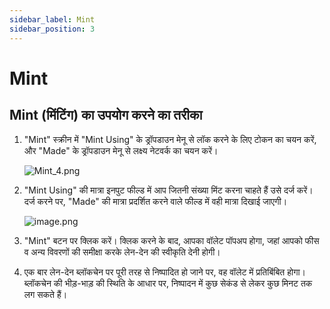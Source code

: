 ```yaml
---
sidebar_label: Mint
sidebar_position: 3
---
```


# Mint

## Mint (मिंटिंग) का उपयोग करने का तरीका

1. "Mint" स्क्रीन में "Mint Using" के ड्रॉपडाउन मेनू से लॉक करने के लिए टोकन का चयन करें, और "Made" के ड्रॉपडाउन मेनू से लक्ष्य नेटवर्क का चयन करें।
    
    ![Mint_4.png](/img/docs/Mint_2.png)
    
2. "Mint Using" की मात्रा इनपुट फील्ड में आप जितनी संख्या मिंट करना चाहते हैं उसे दर्ज करें। दर्ज करने पर, "Made" की मात्रा प्रदर्शित करने वाले फील्ड में वही मात्रा दिखाई जाएगी।
    
    ![image.png](/img/docs/Mint_3.png)
    
3. "Mint" बटन पर क्लिक करें। क्लिक करने के बाद, आपका वॉलेट पॉपअप होगा, जहां आपको फीस व अन्य विवरणों की समीक्षा करके लेन-देन की स्वीकृति देनी होगी।
4. एक बार लेन-देन ब्लॉकचेन पर पूरी तरह से निष्पादित हो जाने पर, वह वॉलेट में प्रतिबिंबित होगा। ब्लॉकचेन की भीड़-भाड़ की स्थिति के आधार पर, निष्पादन में कुछ सेकंड से लेकर कुछ मिनट तक लग सकते हैं।
